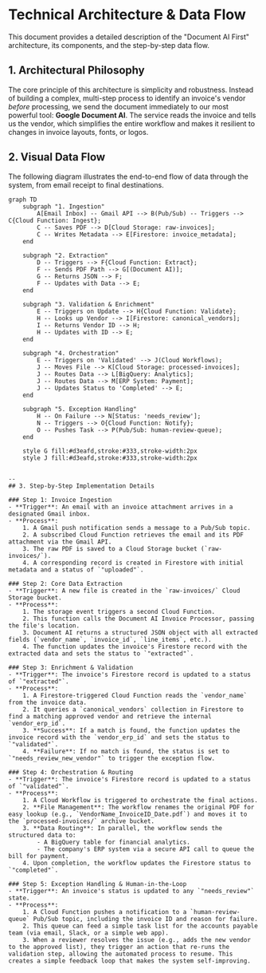 # Technical Architecture & Data Flow

This document provides a detailed description of the "Document AI First" architecture, its components, and the step-by-step data flow.

## 1. Architectural Philosophy

The core principle of this architecture is simplicity and robustness. Instead of building a complex, multi-step process to identify an invoice's vendor *before* processing, we send the document immediately to our most powerful tool: **Google Document AI**. The service reads the invoice and tells us the vendor, which simplifies the entire workflow and makes it resilient to changes in invoice layouts, fonts, or logos.

## 2. Visual Data Flow

The following diagram illustrates the end-to-end flow of data through the system, from email receipt to final destinations.

```mermaid
graph TD
    subgraph "1. Ingestion"
        A[Email Inbox] -- Gmail API --> B(Pub/Sub) -- Triggers --> C{Cloud Function: Ingest};
        C -- Saves PDF --> D[Cloud Storage: raw-invoices];
        C -- Writes Metadata --> E[Firestore: invoice_metadata];
    end

    subgraph "2. Extraction"
        D -- Triggers --> F{Cloud Function: Extract};
        F -- Sends PDF Path --> G[(Document AI)];
        G -- Returns JSON --> F;
        F -- Updates with Data --> E;
    end

    subgraph "3. Validation & Enrichment"
        E -- Triggers on Update --> H{Cloud Function: Validate};
        H -- Looks up Vendor --> I[Firestore: canonical_vendors];
        I -- Returns Vendor ID --> H;
        H -- Updates with ID --> E;
    end

    subgraph "4. Orchestration"
        E -- Triggers on 'Validated' --> J(Cloud Workflows);
        J -- Moves File --> K[Cloud Storage: processed-invoices];
        J -- Routes Data --> L[BigQuery: Analytics];
        J -- Routes Data --> M[ERP System: Payment];
        J -- Updates Status to 'Completed' --> E;
    end

    subgraph "5. Exception Handling"
        H -- On Failure --> N[Status: 'needs_review'];
        N -- Triggers --> O{Cloud Function: Notify};
        O -- Pushes Task --> P(Pub/Sub: human-review-queue);
    end

    style G fill:#d3eafd,stroke:#333,stroke-width:2px
    style J fill:#d3eafd,stroke:#333,stroke-width:2px


--
## 3. Step-by-Step Implementation Details

### Step 1: Invoice Ingestion
- **Trigger**: An email with an invoice attachment arrives in a designated Gmail inbox.
- **Process**:
    1. A Gmail push notification sends a message to a Pub/Sub topic.
    2. A subscribed Cloud Function retrieves the email and its PDF attachment via the Gmail API.
    3. The raw PDF is saved to a Cloud Storage bucket (`raw-invoices/`).
    4. A corresponding record is created in Firestore with initial metadata and a status of `"uploaded"`.

### Step 2: Core Data Extraction
- **Trigger**: A new file is created in the `raw-invoices/` Cloud Storage bucket.
- **Process**:
    1. The storage event triggers a second Cloud Function.
    2. This function calls the Document AI Invoice Processor, passing the file's location.
    3. Document AI returns a structured JSON object with all extracted fields (`vendor_name`, `invoice_id`, `line_items`, etc.).
    4. The function updates the invoice's Firestore record with the extracted data and sets the status to `"extracted"`.

### Step 3: Enrichment & Validation
- **Trigger**: The invoice's Firestore record is updated to a status of `"extracted"`.
- **Process**:
    1. A Firestore-triggered Cloud Function reads the `vendor_name` from the invoice data.
    2. It queries a `canonical_vendors` collection in Firestore to find a matching approved vendor and retrieve the internal `vendor_erp_id`.
    3. **Success**: If a match is found, the function updates the invoice record with the `vendor_erp_id` and sets the status to `"validated"`.
    4. **Failure**: If no match is found, the status is set to `"needs_review_new_vendor"` to trigger the exception flow.

### Step 4: Orchestration & Routing
- **Trigger**: The invoice's Firestore record is updated to a status of `"validated"`.
- **Process**:
    1. A Cloud Workflow is triggered to orchestrate the final actions.
    2. **File Management**: The workflow renames the original PDF for easy lookup (e.g., `VendorName_InvoiceID_Date.pdf`) and moves it to the `processed-invoices/` archive bucket.
    3. **Data Routing**: In parallel, the workflow sends the structured data to:
        - A BigQuery table for financial analytics.
        - The company's ERP system via a secure API call to queue the bill for payment.
    4. Upon completion, the workflow updates the Firestore status to `"completed"`.

### Step 5: Exception Handling & Human-in-the-Loop
- **Trigger**: An invoice's status is updated to any `"needs_review"` state.
- **Process**:
    1. A Cloud Function pushes a notification to a `human-review-queue` Pub/Sub topic, including the invoice ID and reason for failure.
    2. This queue can feed a simple task list for the accounts payable team (via email, Slack, or a simple web app).
    3. When a reviewer resolves the issue (e.g., adds the new vendor to the approved list), they trigger an action that re-runs the validation step, allowing the automated process to resume. This creates a simple feedback loop that makes the system self-improving.
